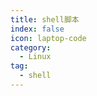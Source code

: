 ```yaml
---
title: shell脚本
index: false
icon: laptop-code
category:
  - Linux
tag:
  - shell
---
```


<Catalog />
